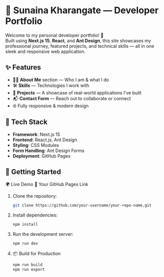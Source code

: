 # 🌟 Sunaina Kharangate — Developer Portfolio

Welcome to my personal developer portfolio! 🚀  
Built using **Next.js 15**, **React**, and **Ant Design**, this site showcases my professional journey, featured projects, and technical skills — all in one sleek and responsive web application.

## ✨ Features

- 🧑‍💻 **About Me** section — Who I am & what I do
- 🛠️ **Skills** — Technologies I work with
- 💼 **Projects** — A showcase of real-world applications I've built
- 📬 **Contact Form** — Reach out to collaborate or connect
- 🌐 Fully responsive & modern design

## 🔧 Tech Stack

- **Framework**: Next.js 15
- **Frontend**: React.js, Ant Design
- **Styling**: CSS Modules
- **Form Handling**: Ant Design Forms
- **Deployment**: GitHub Pages

## 🚀 Getting Started

🌍 Live Demo
🔗 Your GitHub Pages Link

1. Clone the repository:
   ```bash
   git clone https://github.com/your-username/your-repo-name.git
   ```
2. Install dependencies:
   ```bash
   npm install
   ```
3. Run the development server:
   ```bash
   npm run dev
   ```
4. 📦 Build for Production
   ```bash
   npm run build
   npm run export
